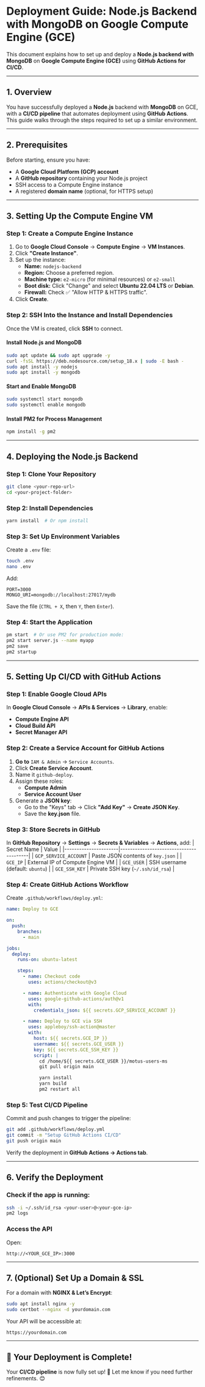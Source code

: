 # Deployment Guide: Node.js Backend with MongoDB on Google Compute Engine (GCE)

This document explains how to set up and deploy a **Node.js backend with MongoDB** on **Google Compute Engine (GCE)** using **GitHub Actions for CI/CD**.

---

## **1. Overview**
You have successfully deployed a **Node.js** backend with **MongoDB** on GCE, with a **CI/CD pipeline** that automates deployment using **GitHub Actions**. 
This guide walks through the steps required to set up a similar environment.

---

## **2. Prerequisites**
Before starting, ensure you have:
- A **Google Cloud Platform (GCP) account**
- A **GitHub repository** containing your Node.js project
- SSH access to a Compute Engine instance
- A registered **domain name** (optional, for HTTPS setup)

---

## **3. Setting Up the Compute Engine VM**

### **Step 1: Create a Compute Engine Instance**
1. Go to **Google Cloud Console** → **Compute Engine** → **VM Instances**.
2. Click **"Create Instance"**.
3. Set up the instance:
   - **Name:** `nodejs-backend`
   - **Region:** Choose a preferred region.
   - **Machine type:** `e2-micro` (for minimal resources) or `e2-small`
   - **Boot disk:** Click "Change" and select **Ubuntu 22.04 LTS** or **Debian**.
   - **Firewall:** Check ✅ "Allow HTTP & HTTPS traffic".
4. Click **Create**.

### **Step 2: SSH Into the Instance and Install Dependencies**
Once the VM is created, click **SSH** to connect.

#### **Install Node.js and MongoDB**
```sh
sudo apt update && sudo apt upgrade -y
curl -fsSL https://deb.nodesource.com/setup_18.x | sudo -E bash -
sudo apt install -y nodejs
sudo apt install -y mongodb
```

#### **Start and Enable MongoDB**
```sh
sudo systemctl start mongodb
sudo systemctl enable mongodb
```

#### **Install PM2 for Process Management**
```sh
npm install -g pm2
```

---

## **4. Deploying the Node.js Backend**
### **Step 1: Clone Your Repository**
```sh
git clone <your-repo-url>
cd <your-project-folder>
```

### **Step 2: Install Dependencies**
```sh
yarn install  # Or npm install
```

### **Step 3: Set Up Environment Variables**
Create a `.env` file:
```sh
touch .env
nano .env
```
Add:
```
PORT=3000
MONGO_URI=mongodb://localhost:27017/mydb
```
Save the file (`CTRL + X`, then `Y`, then `Enter`).

### **Step 4: Start the Application**
```sh
pm start  # Or use PM2 for production mode:
pm2 start server.js --name myapp
pm2 save
pm2 startup
```

---

## **5. Setting Up CI/CD with GitHub Actions**

### **Step 1: Enable Google Cloud APIs**
In **Google Cloud Console** → **APIs & Services** → **Library**, enable:
- **Compute Engine API**
- **Cloud Build API**
- **Secret Manager API**

### **Step 2: Create a Service Account for GitHub Actions**
1. **Go to** `IAM & Admin` → `Service Accounts`.
2. Click **Create Service Account**.
3. Name it `github-deploy`.
4. Assign these roles:
   - **Compute Admin**
   - **Service Account User**
5. Generate a **JSON key**:
   - Go to the "Keys" tab → Click **"Add Key"** → **Create JSON Key**.
   - Save the **key.json** file.

### **Step 3: Store Secrets in GitHub**
In **GitHub Repository** → **Settings** → **Secrets & Variables** → **Actions**, add:
| Secret Name          | Value                                   |
|----------------------|----------------------------------------|
| `GCP_SERVICE_ACCOUNT` | Paste JSON contents of `key.json`     |
| `GCE_IP`            | External IP of Compute Engine VM      |
| `GCE_USER`          | SSH username (default: `ubuntu`)      |
| `GCE_SSH_KEY`       | Private SSH key (`~/.ssh/id_rsa`)      |

### **Step 4: Create GitHub Actions Workflow**
Create `.github/workflows/deploy.yml`:

```yaml
name: Deploy to GCE

on:
  push:
    branches:
      - main

jobs:
  deploy:
    runs-on: ubuntu-latest

    steps:
      - name: Checkout code
        uses: actions/checkout@v3

      - name: Authenticate with Google Cloud
        uses: google-github-actions/auth@v1
        with:
          credentials_json: ${{ secrets.GCP_SERVICE_ACCOUNT }}

      - name: Deploy to GCE via SSH
        uses: appleboy/ssh-action@master
        with:
          host: ${{ secrets.GCE_IP }}
          username: ${{ secrets.GCE_USER }}
          key: ${{ secrets.GCE_SSH_KEY }}
          script: |
            cd /home/${{ secrets.GCE_USER }}/motus-users-ms
            git pull origin main

            yarn install
            yarn build
            pm2 restart all
```

### **Step 5: Test CI/CD Pipeline**
Commit and push changes to trigger the pipeline:
```sh
git add .github/workflows/deploy.yml
git commit -m "Setup GitHub Actions CI/CD"
git push origin main
```

Verify the deployment in **GitHub Actions → Actions tab**.

---

## **6. Verify the Deployment**
### **Check if the app is running:**
```sh
ssh -i ~/.ssh/id_rsa <your-user>@<your-gce-ip>
pm2 logs
```
### **Access the API**
Open:
```
http://<YOUR_GCE_IP>:3000
```

---

## **7. (Optional) Set Up a Domain & SSL**
For a domain with **NGINX & Let’s Encrypt**:
```sh
sudo apt install nginx -y
sudo certbot --nginx -d yourdomain.com
```
Your API will be accessible at:
```
https://yourdomain.com
```

---

## **🎉 Your Deployment is Complete!**
Your **CI/CD pipeline** is now fully set up! 🚀 Let me know if you need further refinements. 😊
